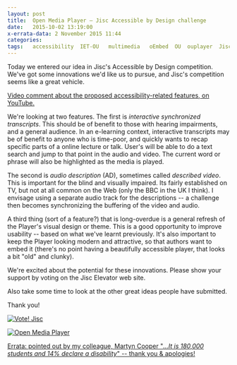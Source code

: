 ```yaml
---
layout: post
title:  Open Media Player – Jisc Accessible by Design challenge
date:   2015-10-02 13:19:00
x-errata-data: 2 November 2015 11:44
categories:
tags:   accessibility  IET-OU   multimedia   oEmbed  OU  ouplayer  Jisc  errata
---
```



<!--[![Vote! Jisc][jisc-icon]][jisc]-->

Today we entered our idea in Jisc's Accessible by Design competition. We've got some
innovations we'd like us to pursue, and Jisc's competition seems like a great vehicle.

<!--more-->

[Video comment about the proposed accessibility-related features, on YouTube.][video]

We're looking at two features. The first is _interactive synchronized transcripts_.
This should be of benefit to those with hearing impairments, and a general audience.
In an e-learning context, interactive transcripts may be of benefit to anyone
who is time-poor, and quickly wants to recap specific parts of a online lecture or talk.
User's will be able to do a text search and jump to that point in the audio and video.
The current word or phrase will also be highlighted as the media is played.

The second is _audio description_ (AD), sometimes called _described video_. This is
important for the blind and visually impaired. Its fairly established on TV, but
not at all common on the Web (only the BBC in the UK I think). I envisage using
a separate audio track for the descriptions --
a challenge then becomes synchronizing the buffering of the video and audio.

A third thing (sort of a feature?) that is long-overdue is a general refresh of
the Player's visual design or theme. This is a good opportunity to improve usability
-- based on what we've learnt previously. It's also important to keep the Player
looking modern and attractive, so that authors want to embed it (there's no point
having a beautifully accessible player, that looks a bit "old" and clunky).

We're excited about the potential for these innovations.
Please show your support by voting on the Jisc Elevator web site.

Also take some time to look at the other great ideas people have submitted.

Thank you!

[![Vote! Jisc][jisc-icon]][jisc]

[![Open Media Player][omp-icon]][omp]


[Errata: pointed out by my colleague, Martyn Cooper
"_...It is 180,000 students and 14% declare a disability_" -- thank you & apologies!][er]


[video]: https://youtu.be/0rj_td9wwbI#_EMBED_ME_
[video-pod]: http://podcast.open.ac.uk/pod/open-media-player#!c0370d88c0
[omp]: http://iet-ou.github.io/open-media-player/
[omp-icon]: http://iet-ou.github.io/open-media-player/badge.svg "Open Media Player"
[jisc]: https://elevator.jisc.ac.uk/e/accessiblebydesign/idea/open-media-player
[jisc-icon]: https://img.shields.io/badge/Jisc-vote_%E2%9C%93-ff6d00.svg
  "Vote for us in the Jisc Accessible by Design challenge"

[er]: https://facebook.com/natalie.eggleston/posts/10152960557061887?comment_id=10152960576271887#!_BORDER_ME_
    "Correction by Martyn Cooper, 16 October 2015, on Facebook"
